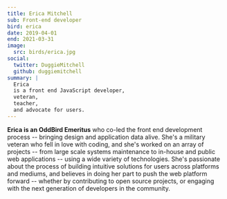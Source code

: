 ```yaml
---
title: Erica Mitchell
sub: Front-end developer
bird: erica
date: 2019-04-01
end: 2021-03-31
image:
  src: birds/erica.jpg
social:
  twitter: DuggieMitchell
  github: duggiemitchell
summary: |
  Erica
  is a front end JavaScript developer,
  veteran,
  teacher,
  and advocate for users.
---
```


**Erica is an OddBird Emeritus**
who co-led the front end development process --
bringing design and application data alive.
She's a military veteran who fell in love with coding,
and she's worked on an array of projects --
from large scale systems maintenance to
in-house and public web applications --
using a wide variety of technologies.
She's passionate about the process
of building intuitive solutions for users
across platforms and mediums,
and believes in doing her part to push the web platform forward --
whether by contributing to open source projects,
or engaging with the next generation of developers in the community.
